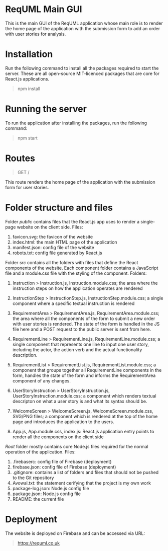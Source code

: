 # ReqUML Main GUI

This is the main GUI of the ReqUML application whose main role is to render the home page of the application with the submission form to add an order with user stories for analysis.


# Installation

Run the following command to install all the packages required to start the server. These are all open-source MIT-licenced packages that are core for React.js applications.
> npm install


# Running the server

To run the application after installing the packages, run the following command:
> npm start
  

# Routes

> GET /

This route renders the home page of the application with the submission form for user stories.


# Folder structure and files

Folder *public* contains files that the React.js app uses to render a single-page website on the client side. Files:

 1. favicon.svg: the favicon of the website
 2. index.html: the main HTML page of the application
 3. manifest.json: config file of the website
 4. robots.txt: config file generated by React.js

Folder *src* contains all the folders with files that define the React components of the website. Each component folder contains a JavaScript file and a module.css file with the styling of the component. Folders:

 1. Instruction > Instruction.js, Instruction.module.css; the area where the instruction steps on how the application operates are rendered

 2. InstructionStep > InstructionStep.js, InstructionStep.module.css; a single component where a specific textual instruction is rendered

 3. RequirementArea > RequirementArea.js, RequirementArea.module.css; the area where all the components of the form to submit a new order with user stories is rendered. The state of the form is handled in the JS file here and a POST request to the public server is sent from here. 

 4. RequirementLine > RequirementLine.js, RequirementLine.module.css; a single component that represents one line to input one user story, including the actor, the action verb and the actual functionality description.

 5. RequirementList > RequirementList.js, RequirementList.module.css; a component that groups together all RequirementLine components in the form, handles the state of the form and informs the RequirementArea component of any changes.

 6. UserStoryInstruction > UserStoryInstruction.js, UserStoryInstruction.module.css; a component which renders textual descripton on what a user story is and what its syntax should be. 

 7. WelcomeScreen > WelcomeScreen.js, WelcomeScreen.module.css, SVG/PNG files; a component which is rendered at the top of the home page and introduces the application to the users.

 8. App.js, App.module.css, index.js: React.js application entry points to render all the components on the client side 

*Root* folder mostly contains core Node.js files required for the normal operation of the application. Files:

 1. .firebaserc: config file of Firebase (deployment)
 2. firebase.json: config file of Firebase (deployment)
 3. .gitignore: contains a list of folders and files that should not be pushed to the Git repository
 4. Avowal.txt: the statement cerifying that the project is my own work
 5. package-log.json: Node.js config file
 6. package.json: Node.js config file
 7. README: the current file

 # Deployment

 The website is deployed on Firebase and can be accessed via URL:
 > https://requml.co.uk

